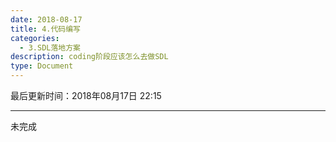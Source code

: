 ```yaml
---
date: 2018-08-17
title: 4.代码编写
categories:
  - 3.SDL落地方案
description: coding阶段应该怎么去做SDL
type: Document
---
```


最后更新时间：2018年08月17日 22:15

----

未完成
